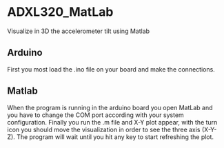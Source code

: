 # ADXL320_MatLab
Visualize in 3D the accelerometer tilt using Matlab

## Arduino
First you most load the .ino file on your board and make the connections.

## Matlab
When the program is running in the arduino board you open MatLab and you have to change the COM port according with your system configuration. Finally you run the .m file and X-Y plot appear, with the turn icon you should move the visualization in order to see the three axis (X-Y-Z). The program will wait until you hit any key to start refreshing the plot.
